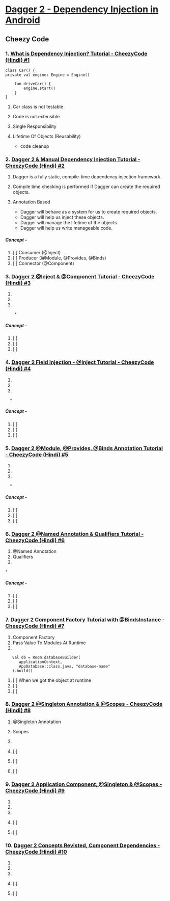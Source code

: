 # [Dagger 2 - Dependency Injection in Android](https://youtube.com/playlist?list=PLRKyZvuMYSIPwjYw1bt_7u7nEwe6vATQd&si=ecRnQeOJc6H9smA0)

## Cheezy Code



### 1. [What is Dependency Injection? Tutorial - CheezyCode (Hindi) #1](https://youtu.be/DtzQkBp2M5M?si=9uQBgA6BP2B-5sGv)

    class Car() {
    private val engine: Engine = Engine()
    
        fun driveCar() {
            engine.start()
        }
    }  


   1. Car class is not testable
   2. Code is not extensible
   3. Single Responsibility
   4. Lifetime Of Objects (Reusability)
    
      * code cleanup


### 2. [Dagger 2 & Manual Dependency Injection Tutorial - CheezyCode (Hindi) #2](https://youtu.be/cg0yCHW2Keg?si=mtleHrSBxm_0cJf1)

   1. Dagger is a fully static, compile-time dependency injection framework.
   2. Compile time checking is performed if Dagger can create the required objects.
   3. Annotation Based

         * Dagger will behave as a system for us to create required objects.
         * Dagger will help us inject these objects.
         * Dagger will manage the lifetime of the objects.
         * Dagger will help us write manageable code.


##### Concept - 
1. [ ] Consumer (@Inject)
2. [ ] Producer (@Module, @Provides, @Binds)
3. [ ] Connector (@Component)


### 3. [Dagger 2 @Inject & @Component Tutorial - CheezyCode (Hindi) #3](https://youtu.be/vcr-wW50t8g?si=qjqvHVML0GgUo1FE)

   1. 
   2. 
   3. 

        * 


##### Concept -
1. [ ] 
2. [ ] 
3. [ ] 


### 4. [Dagger 2 Field Injection - @Inject Tutorial - CheezyCode (Hindi) #4](https://youtu.be/EDUK-IptF9w?si=PIndG31zXc_Hs3Si)

1.
2.
3.

      *


##### Concept -
1. [ ] 
2. [ ] 
3. [ ] 


### 5. [Dagger 2 @Module, @Provides, @Binds Annotation Tutorial - CheezyCode (Hindi) #5](https://youtu.be/2NT1Ef3F_Y0?si=3ZG04Rl6U-BEKIjo)

1.
2.
3.

      *


##### Concept -
1. [ ] 
2. [ ] 
3. [ ]



### 6. [Dagger 2 @Named Annotation & Qualifiers Tutorial - CheezyCode (Hindi) #6](https://youtu.be/z31Qfxyz5QM?si=xoCcT-k2CZxbHxik)

1. @Named Annotation
2. Qualifiers
3.

    *


##### Concept -
1. [ ] 
2. [ ] 
3. [ ] 


### 7. [Dagger 2 Component Factory Tutorial with @BindsInstance - CheezyCode (Hindi) #7](https://youtu.be/LvAiu9yVFT0?si=vCnnDieXQU9eS6vB)

1. Component Factory 
2. Pass Value To Modules At Runtime
3.

       val db = Room.databaseBuilder(
          applicationContext,
          AppDatabase::class.java, "database-name"
       ).build()


1. [ ] When we got the object at runtime
2. [ ] 
3. [ ] 


### 8. [Dagger 2 @Singleton Annotation & @Scopes - CheezyCode (Hindi) #8](https://youtu.be/pdS2JtfrXFs?si=cxXUjy1y83J0sIQq)

1. @Singleton Annotation
2. Scopes
3.

    


1. [ ] 
2. [ ] 
3. [ ] 



### 9. [Dagger 2 Application Component, @Singleton & @Scopes - CheezyCode (Hindi) #9](https://youtu.be/cTmsG2TTFVc?si=Pc_FF3H1MlIAFChF)

1. 
2. 
3.




1. [ ] 
2. [ ] 



### 10. [Dagger 2 Concepts Revisted, Component Dependencies - CheezyCode (Hindi) #10](https://youtu.be/szs80OgMsy8?si=EAh8As-Y7_EJrIvQ)

1.
2.
3.




1. [ ] 
2. [ ] 



  